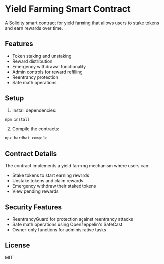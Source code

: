 # Yield Farming Smart Contract

A Solidity smart contract for yield farming that allows users to stake tokens and earn rewards over time.

## Features

- Token staking and unstaking
- Reward distribution
- Emergency withdrawal functionality
- Admin controls for reward refilling
- Reentrancy protection
- Safe math operations

## Setup

1. Install dependencies:
```bash
npm install
```

2. Compile the contracts:
```bash
npx hardhat compile
```

## Contract Details

The contract implements a yield farming mechanism where users can:
- Stake tokens to start earning rewards
- Unstake tokens and claim rewards
- Emergency withdraw their staked tokens
- View pending rewards

## Security Features

- ReentrancyGuard for protection against reentrancy attacks
- Safe math operations using OpenZeppelin's SafeCast
- Owner-only functions for administrative tasks

## License

MIT 